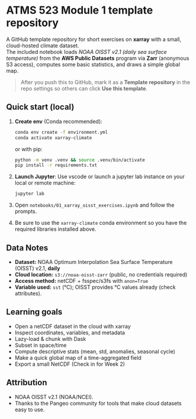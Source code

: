 # ATMS 523 Module 1 template repository

A GitHub template repository for short exercises on **xarray** with a small, cloud-hosted climate dataset.  
The included notebook loads *NOAA OISST v2.1 (daily sea surface temperature)* from the **AWS Public Datasets** program via **Zarr** (anonymous S3 access), computes some basic statistics, and draws a simple global map.

> After you push this to GitHub, mark it as a **Template repository** in the repo settings so others can click **Use this template**.

## Quick start (local)

1. **Create env** (Conda recommended):
   ```bash
   conda env create -f environment.yml
   conda activate xarray-climate
   ```
   or with pip:
   ```bash
   python -m venv .venv && source .venv/bin/activate
   pip install -r requirements.txt
   ```

2. **Launch Jupyter**:
   Use vscode or launch a jupyter lab instance on your local or remote machine:
   ```bash
   jupyter lab
   ```

3. Open `notebooks/01_xarray_oisst_exercises.ipynb` and follow the prompts.

4. Be sure to use the `xarray-climate` conda environment so you have the required libraries installed above.

## Data Notes

- **Dataset:** NOAA Optimum Interpolation Sea Surface Temperature (OISST) v2.1, **daily**  
- **Cloud location:** `s3://noaa-oisst-zarr` (public, no credentials required)  
- **Access method:** netCDF + fsspec/s3fs with `anon=True`  
- **Variable used:** `sst` (°C); OISST provides °C values already (check attributes).

## Learning goals

- Open a netCDF dataset in the cloud with xarray
- Inspect coordinates, variables, and metadata
- Lazy-load & chunk with Dask
- Subset in space/time
- Compute descriptive stats (mean, std, anomalies, seasonal cycle)
- Make a quick global map of a time-aggregated field
- Export a small NetCDF (Check in for Week 2)

## Attribution

- NOAA OISST v2.1 (NOAA/NCEI).
- Thanks to the Pangeo community for tools that make cloud datasets easy to use.
